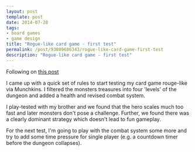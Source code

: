 ```yaml
---
layout: post
template: post
date: 2014-07-28
tags:
- board games
- game design
title: "Rogue-like card game - first test"
permalink: /post/93089686343/rogue-like-card-game-first-test
description: "Rogue-like card game - first test"
---
```

Following on [this post](http://blog.randylubin.com/post/91717539753/rogue-like-card-game)

I came up with a quick set of rules to start testing my card game rouge-like via Munchkins. I filtered the monsters treasures into four 'levels' of the dungeon and added a health and revised combat system.

I play-tested with my brother and we found that the hero scales much too fast and later monsters don't pose a challenge. Further, we found there was a clearly dominant strategy which doesn't lead to fun gameplay.

For the next test, I'm going to play with the combat system some more and try to add some time pressure for single player (e.g. a countdown timer before the dungeon collapses).
